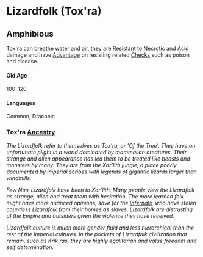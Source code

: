 # Lizardfolk (Tox'ra)

## Amphibious 
Tox'ra can breathe water and air, they are [Resistant](../../Conditions/Resistant.md) to [Necrotic](../../Damage%20Types/Necrotic.md) and [Acid](../../Damage%20Types/Acid.md) damage and have [Advantage](../../Game%20Procedures/Dice%20Rolls/Advantage.md) on resisting related [Checks](../../Game%20Procedures/Check.md) such as poison and disease.
#### Old Age
100-120
#### Languages
Common, Draconic

### Tox'ra [Ancestry](Ancestry.md)
*The Lizardfolk refer to themselves as Tox'ra, or 'Of the Tree'. They have an unfortunate plight in a world dominated by mammalian creatures. Their strange and alien appearance has led them to be treated like beasts and monsters by many. They are from the Xar’lith jungle, a place poorly documented by imperial scribes with legends of gigantic lizards larger than windmills.* 

*Few Non-Lizardfolk have been to Xar’lith. Many people view the Lizardfolk as strange, alien and treat them with hesitation. The more learned folk might have more nuanced opinions, save for the [Infernals](Infernals.md), who have stolen countless Lizardfolk from their homes as slaves. Lizardfolk are distrusting of the Empire and outsiders given the violence they have received.*

*Lizardfolk culture is much more gender fluid and less hierarchical than the rest of the Imperial cultures. In the pockets of Lizardfolk civilization that remain, such as Krik’ras, they are highly egalitarian and value freedom and self determination.*